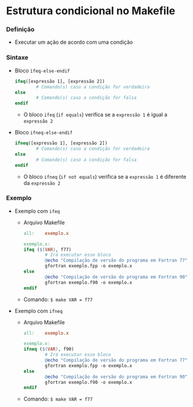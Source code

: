 # Estrutura condicional no Makefile

### Definição

* Executar um ação de acordo com uma condição

### Sintaxe

* Bloco `ìfeq-else-endif`

  ```makefile
  ifeq([expressão 1], [expressão 2])
          # Comando(s) caso a condição for verdadeira
  else
          # Comando(s) caso a condição for falsa
  endif
  ```

  * O bloco `ifeq` (`if equals`) verifica se a `expressão 1` é igual a `expressão 2`

* Bloco `ifneq-else-endif`

  ```makefile
  ifneq([expressão 1], [expressão 2])
          # Comando(s) caso a condição for verdadeira
  else
          # Comando(s) caso a condição for falsa
  endif
  ```

  * O bloco `ifneq` (`if not equals`) verifica se a `expressão 1` é diferente da `expressão 2`

### Exemplo

* Exemplo com `ifeq`

  * Arquivo Makefile

    ```makefile
    all:    exemplo.x

    exemplo.x:
    ifeq ($(VAR), f77)
            # Irá executar esse bloco    
            @echo "Compilação de versão do programa em Fortran 77"
            gfortran exemplo.fpp -o exemplo.x
    else
            @echo "Compilação de versão do programa em Fortran 90"
            gfortran exemplo.f90 -o exemplo.x
    endif
    ```

  * Comando: `$ make VAR = f77`

* Exemplo com `ifneq`

  * Arquivo Makefile

    ```makefile
    all:    exemplo.x

    exemplo.x:
    ifneq ($(VAR), f90)
            # Irá executar esse bloco
            @echo "Compilação de versão do programa em Fortran 77"
            gfortran exemplo.fpp -o exemplo.x
    else
            @echo "Compilação de versão do programa em Fortran 90"
            gfortran exemplo.f90 -o exemplo.x
    endif
    ```

  * Comando: `$ make VAR = f77`
